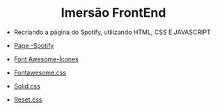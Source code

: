 <h1 align="center">Imersão FrontEnd</h1>

- Recriando a página do Spotify, utilizando HTML, CSS E JAVASCRIPT

- [Page -Spotify](https://open.spotify.com/intl-pt)
- [Font Awesome-Ícones](https://fontawesome.com/icons)
- [Fontawesome.css](https://use.fontawesome.com/releases/v5.15.4/css/fontawesome.css)
- [Solid.css](https://use.fontawesome.com/releases/v5.15.4/css/solid.css)
- [Reset.css](https://meyerweb.com/eric/tools/css/reset/reset.css)
